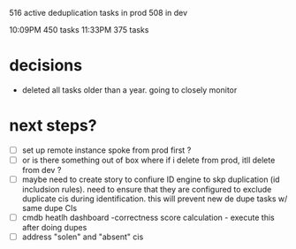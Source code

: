 516 active deduplication tasks in prod 
508 in dev

10:09PM 450 tasks
11:33PM 375 tasks

# decisions
- deleted all tasks older than a year. going to closely monitor
# next steps? 
- [ ] set up remote instance spoke from prod first ? 
- [ ] or is there something out of box where if i delete from prod, itll delete from dev ?
- [ ] maybe need to create story to confiure ID engine to skp duplication (id includsion rules). need to ensure that they are configured to exclude duplicate cis during identification. this will prevent new de dupe tasks w/ same dupe CIs 
- [ ] cmdb heatlh dashboard -correctness score calculation - execute this after doing dupes
- [ ] address "solen" and "absent" cis